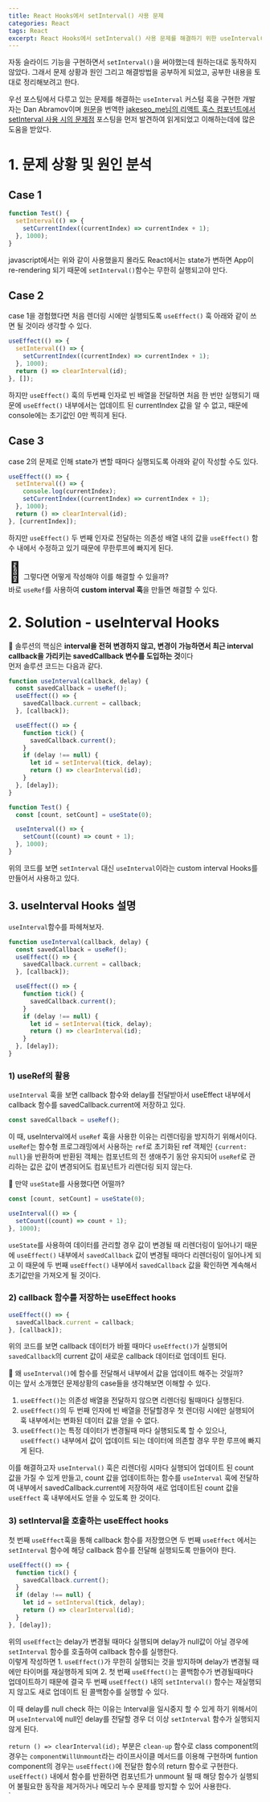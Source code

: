 ```yaml
---
title: React Hooks에서 setInterval() 사용 문제
categories: React
tags: React
excerpt: React Hooks에서 setInterval() 사용 문제를 해결하기 위한 useInterval() 커스텀 훅 구현하기
---
```


자동 슬라이드 기능을 구현하면서 `setInterval()`을 써야했는데 원하는대로 동작하지 않았다. 그래서 문제 상황과 원인 그리고 해결방법을 공부하게 되었고, 공부한 내용을 토대로 정리해보려고 한다.

우선 포스팅에서 다루고 있는 문제를 해결하는 `useInterval` 커스텀 훅을 구현한 개발자는 Dan Abramov이며 [원문](https://overreacted.io/making-setinterval-declarative-with-react-hooks/)을 번역한 [jakeseo_me님의 리액트 훅스 컴포넌트에서 setInterval 사용 시의 문제점](https://velog.io/@jakeseo_me/%EB%B2%88%EC%97%AD-%EB%A6%AC%EC%95%A1%ED%8A%B8-%ED%9B%85%EC%8A%A4-%EC%BB%B4%ED%8F%AC%EB%84%8C%ED%8A%B8%EC%97%90%EC%84%9C-setInterval-%EC%82%AC%EC%9A%A9-%EC%8B%9C%EC%9D%98-%EB%AC%B8%EC%A0%9C%EC%A0%90) 포스팅을 먼저 발견하여 읽게되었고 이해하는데에 많은 도움을 받았다.

# 1. 문제 상황 및 원인 분석

## Case 1

```js
function Test() {
  setInterval(() => {
    setCurrentIndex((currentIndex) => currentIndex + 1);
  }, 1000);
}
```

javascript에서는 위와 같이 사용했을지 몰라도 React에서는 state가 변하면 App이 re-rendering 되기 때문에 `setInterval()`함수는 무한히 실행되고야 만다.

## Case 2

case 1을 경험했다면 처음 렌더링 시에만 실행되도록 `useEffect()` 훅 아래와 같이 쓰면 될 것이라 생각할 수 있다.

```js
useEffect(() => {
  setInterval(() => {
    setCurrentIndex((currentIndex) => currentIndex + 1);
  }, 1000);
  return () => clearInterval(id);
}, []);
```

하지만 `useEffect()` 훅의 두번째 인자로 빈 배열을 전달하면 처음 한 번만 실행되기 때문에 `useEffect()` 내부에서는 업데이트 된 currentIndex 값을 알 수 없고, 때문에 console에는 초기값인 0만 찍히게 된다.

## Case 3

case 2의 문제로 인해 state가 변할 때마다 실행되도록 아래와 같이 작성할 수도 있다.

```js
useEffect(() => {
  setInterval(() => {
    console.log(currentIndex);
    setCurrentIndex((currentIndex) => currentIndex + 1);
  }, 1000);
  return () => clearInterval(id);
}, [currentIndex]);
```

하지만 `useEffect()` 두 번째 인자로 전달하는 의존성 배열 내의 값을 `useEffect()` 함수 내에서 수정하고 있기 때문에 무한루프에 빠지게 된다.

<span style="font-size:40px">🤔</span> 그렇다면 어떻게 작성해야 이를 해결할 수 있을까?  
바로 `useRef`를 사용하여 **custom interval 훅**을 만들면 해결할 수 있다.

# 2. Solution - useInterval Hooks

🔑 솔루션의 핵심은 **interval을 전혀 변경하지 않고, 변경이 가능하면서 최근 interval callback을 가리키는 savedCallback 변수를 도입하는 것**이다  
먼저 솔루션 코드는 다음과 같다.

```js
function useInterval(callback, delay) {
  const savedCallback = useRef();
  useEffect(() => {
    savedCallback.current = callback;
  }, [callback]);

  useEffect(() => {
    function tick() {
      savedCallback.current();
    }
    if (delay !== null) {
      let id = setInterval(tick, delay);
      return () => clearInterval(id);
    }
  }, [delay]);
}

function Test() {
  const [count, setCount] = useState(0);

  useInterval(() => {
    setCount((count) => count + 1);
  }, 1000);
}
```

위의 코드를 보면 `setInterval` 대신 `useInterval`이라는 custom interval Hooks를 만들어서 사용하고 있다.

## 3. useInterval Hooks 설명

`useInterval`함수를 파헤쳐보자.

```js
function useInterval(callback, delay) {
  const savedCallback = useRef();
  useEffect(() => {
    savedCallback.current = callback;
  }, [callback]);

  useEffect(() => {
    function tick() {
      savedCallback.current();
    }
    if (delay !== null) {
      let id = setInterval(tick, delay);
      return () => clearInterval(id);
    }
  }, [delay]);
}
```

### 1) useRef의 활용

`useInterval` 훅을 보면 callback 함수와 delay를 전달받아서 useEffect 내부에서 callback 함수를 savedCallback.current에 저장하고 있다.

```js
const savedCallback = useRef();
```

이 때, useInterval에서 `useRef` 훅을 사용한 이유는 리렌더링을 방지하기 위해서이다.  
`useRef`는 함수형 프로그래밍에서 사용하는 `ref`로 초기화된 ref 객체인 `{current: null}`을 반환하며 반환된 객체는 컴포넌트의 전 생애주기 동안 유지되어 `useRef`로 관리하는 값은 값이 변경되어도 컴포넌트가 리렌더링 되지 않는다.

🤔 만약 `useState`를 사용했다면 어떨까?

```js
const [count, setCount] = useState(0);

useInterval(() => {
  setCount((count) => count + 1);
}, 1000);
```

`useState`를 사용하여 데이터를 관리할 경우 값이 변경될 때 리렌더링이 일어나기 때문에 `useEffect()` 내부에서 `savedCallback` 값이 변경될 때마다 리렌더링이 일어나게 되고 이 때문에 두 번째 `useEffect()` 내부에서 `savedCallback` 값을 확인하면 계속해서 초기값만을 가져오게 될 것이다.

### 2) callback 함수를 저장하는 useEffect hooks

```js
useEffect(() => {
  savedCallback.current = callback;
}, [callback]);
```

위의 코드를 보면 callback 데이터가 바뀔 때마다 `useEffect()`가 실행되어 `savedCallback`의 current 값이 새로운 callback 데이터로 업데이트 된다.

🤔 왜 `useInterval()`에 함수를 전달해서 내부에서 값을 업데이트 해주는 것일까?  
이는 앞서 소개했던 문제상황의 case들을 생각해보면 이해할 수 있다.

1. `useEffect()`는 의존성 배열을 전달하지 않으면 리렌더링 될때마다 실행된다.
2. `useEffect()`의 두 번째 인자에 빈 배열을 전달할경우 첫 렌더링 시에만 실행되어 훅 내부에서는 변화된 데이터 값을 얻을 수 없다.
3. `useEffect()`는 특정 데이터가 변경될때 마다 실행되도록 할 수 있으나, `useEffect()` 내부에서 값이 업데이트 되는 데이터에 의존할 경우 무한 루프에 빠지게 된다.

이를 해결하고자 `useInterval()` 훅은 리렌더링 시마다 실행되어 업데이트 된 count 값을 가질 수 있게 만들고, count 값을 업데이트하는 함수를 `useInterval` 훅에 전달하여 내부에서 savedCallback.current에 저장하여 새로 업데이트된 count 값을 `useEffect` 훅 내부에서도 얻을 수 있도록 한 것이다.

### 3) setInterval을 호출하는 useEffect hooks

첫 번째 `useEffect`훅을 통해 callback 함수를 저장했으면 두 번째 `useEffect` 에서는 `setInterval` 함수에 해당 callback 함수를 전달해 실행되도록 만들어야 한다.

```js
useEffect(() => {
  function tick() {
    savedCallback.current();
  }
  if (delay !== null) {
    let id = setInterval(tick, delay);
    return () => clearInterval(id);
  }
}, [delay]);
```

위의 `useEffect`는 delay가 변경될 때마다 실행되며 delay가 null값이 아닐 경우에 `setInterval` 함수를 호출하여 callback 함수를 실행한다.  
이렇게 작성하면 1. `useEffect()`가 무한히 실행되는 것을 방지하며 delay가 변경될 때에만 타이머를 재실행하게 되며 2. 첫 번째 `useEffect()`는 콜백함수가 변경될때마다 업데이트하기 때문에 결국 두 번째 `useEffect()` 내의 `setInterval()` 함수는 재실행되지 않고도 새로 업데이트 된 콜백함수를 실행할 수 있다.

이 때 delay를 null check 하는 이유는 Interval을 일시중지 할 수 있게 하기 위해서이며 `useInterval`에 null인 delay를 전달할 경우 더 이상 `setInterval` 함수가 실행되지 않게 된다.

`return () => clearInterval(id);` 부분은 `clean-up` 함수로 class component의 경우는 `componentWillUnmount`라는 라이프사이클 메서드를 이용해 구현하며 funtion component의 경우는 `useEffect()`에 전달한 함수의 return 함수로 구현한다.  
`useEffect()` 내에서 함수를 반환하면 컴포넌트가 unmount 될 때 해당 함수가 실행되어 불필요한 동작을 제거하거나 메모리 누수 문제를 방지할 수 있어 사용한다.  
`
